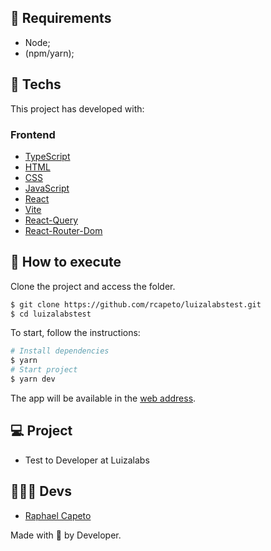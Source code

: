 ## 📜 Requirements
- Node;
- (npm/yarn);

## 🧪 Techs

This project has developed with:

### Frontend
- [TypeScript](https://www.typescriptlang.org/)
- [HTML](https://developer.mozilla.org/pt-BR/docs/Web/HTML)
- [CSS](https://www.w3schools.com/cssref/)
- [JavaScript](https://developer.mozilla.org/pt-BR/docs/Web/JavaScript)
- [React](https://reactjs.org/docs/getting-started.html)
- [Vite](https://vitejs.dev/guide/)
- [React-Query](https://react-query.tanstack.com/)
- [React-Router-Dom](https://v5.reactrouter.com/web/guides/quick-start)

## 🚀 How to execute

Clone the project and access the folder.

```bash
$ git clone https://github.com/rcapeto/luizalabstest.git
$ cd luizalabstest
```

To start, follow the instructions:

```bash
# Install dependencies
$ yarn
# Start project
$ yarn dev
```
The app will be available in the [web address](http://localhost:3000).

## 💻 Project

- Test to Developer at Luizalabs

## 👨🏻‍💻 Devs
- [Raphael Capeto](https://github.com/rcapeto)

Made with 🖤 by Developer.
